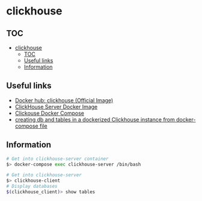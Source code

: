 # clickhouse

## TOC

- [clickhouse](#clickhouse)
  - [TOC](#toc)
  - [Useful links](#useful-links)
  - [Information](#information)

## Useful links

- [Docker hub: clickhouse (Official Image)](https://hub.docker.com/r/yandex/clickhouse-server/)
- [ClickHouse Server Docker Image](https://github.com/yandex/ClickHouse/tree/master/docker/server)
- [Clickouse Docker Compose](https://github.com/rongfengliang/clickhouse-docker-compose)
- [creating db and tables in a dockerized Clickhouse instance from docker-compose file
](https://stackoverflow.com/questions/52198099/creating-db-and-tables-in-a-dockerized-clickhouse-instance-from-docker-compose-f)

## Information

```sh
# Get into clickhouse-server container
$> docker-compose exec clickhouse-server /bin/bash
```

```sh
# Get into clickhouse-server
$> clickhouse-client
# Display databases
$(clickhouse_client)> show tables
```
